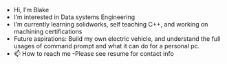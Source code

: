 - Hi, I’m Blake
- I’m interested in Data systems Engineering
- I’m currently learning solidworks, self teaching C++, and working on machining certifications
- Future aspirations: Build my own electric vehicle, and understand the full usages of command prompt and what it can do for a personal pc.
- 📫 How to reach me
      -Please see resume for contact info
